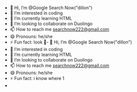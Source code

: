 - 👋 Hi, I’m @Google Search Now("dillon")
- 👀 I’m interested in coding
- 🌱 I’m currently learning HTML
- 💞️ I’m looking to collaborate on Duolingo
- 📫 How to reach me searchnow222@gmail.com
- 😄 Pronouns: he/she
- ⚡ Fun fact: look 👀- 👋 Hi, I’m @Google Search Now("dillon")
- 👀 I’m interested in coding
- 🌱 I’m currently learning HTML
- 💞️ I’m looking to collaborate on Duolingo
- 📫 How to reach me searchnow222@gmail.com
- 😄 Pronouns: he/she
- ⚡ Fun fact: i know where 1
- 


<!---
Google-Search-NOW/Google-Search-NOW is a ✨ special ✨ repository because its `README.md` (this file) appears on your GitHub profile.
You can click the Preview link to take a look at your changes.
--->
